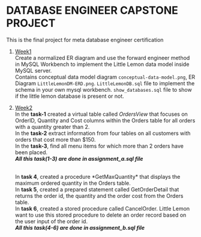 # DATABASE ENGINEER CAPSTONE PROJECT
This is the final project for meta database engineer certification

1. <a href='week-1'>Week1</a>
    <Br> Create a normalized ER diagram and use the forward engineer method in MySQL Workbench to implement the Little Lemon data model inside MySQL server.<br>
    Contains conceptual data model diagram ```conceptual-data-model.png```, ER Diagram ```LittleLemonDM-ERD.png```.
    ```LittleLemonDB.sql``` file to implement the schema in your own mysql workbench.
    ```show_databases.sql``` file to show if the little lemon database is present or not.


2. <a href='week-2'>Week2</a>
    <br> In the __task-1__ created a virtual table called *OrdersView* that focuses on OrderID, Quantity and Cost columns within the Orders table for all orders with a quantity greater than 2.<br>
    In the __task-2__ extract information from four tables on all customers with orders that cost more than $150.<br>
    In the __task-3__, find all menu items for which more than 2 orders have been placed.<br>
    *__All this task(1-3) are done in assignment_a.sql file__*

    <br>
    In <b>task 4</b>, created a procedure *GetMaxQuantity* that displays the maximum ordered quantity in the Orders table.<br>
    In <b>task 5</b>, created a prepared statement called GetOrderDetail that returns the order id, the quantity and the order cost from the Orders table. <br>
    In <b>task 6</b>, created a stored procedure called CancelOrder. Little Lemon want to use this stored procedure to delete an order record based on the user input of the order id.<Br>
    <i><b>All this task(4-6) are done in assignment_b.sql file</i></b>


